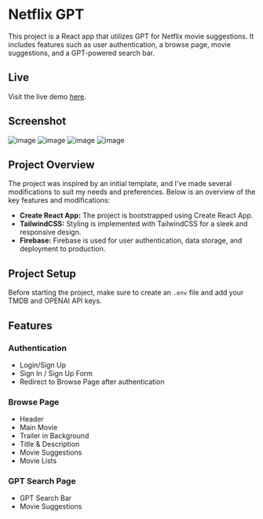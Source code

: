 # Netflix GPT

This project is a React app that utilizes GPT for Netflix movie suggestions. It includes features such as user authentication, a browse page, movie suggestions, and a GPT-powered search bar.

## Live 

Visit the live demo [here](https://65a96d3eae9fbf0a721564b1--netflix-gpt223.netlify.app/).

## Screenshot
![image](https://github.com/nileshcode1/Netflix-GPT/assets/77544758/fe775514-5a3d-44ae-8a3d-fbcb9059db1f)
![image](https://github.com/nileshcode1/Netflix-GPT/assets/77544758/9a9f0b5c-6d28-4552-93c3-8c3a651e35c9)
![image](https://github.com/nileshcode1/Netflix-GPT/assets/77544758/aa3b0e2e-ca4a-44fa-b918-16f7935143fe)
![image](https://github.com/nileshcode1/Netflix-GPT/assets/77544758/1019b8bb-c1a2-4bd6-93a9-36e9a94bdafa)






## Project Overview

The project was inspired by an initial template, and I've made several modifications to suit my needs and preferences. Below is an overview of the key features and modifications:

- **Create React App:** The project is bootstrapped using Create React App.
- **TailwindCSS:** Styling is implemented with TailwindCSS for a sleek and responsive design.
- **Firebase:** Firebase is used for user authentication, data storage, and deployment to production.
  

## Project Setup

Before starting the project, make sure to create an `.env` file and add your TMDB and OPENAI API keys.

## Features

### Authentication
- Login/Sign Up
- Sign In / Sign Up Form
- Redirect to Browse Page after authentication

### Browse Page
- Header
- Main Movie
- Trailer in Background
- Title & Description
- Movie Suggestions
- Movie Lists

### GPT Search Page
- GPT Search Bar
- Movie Suggestions


